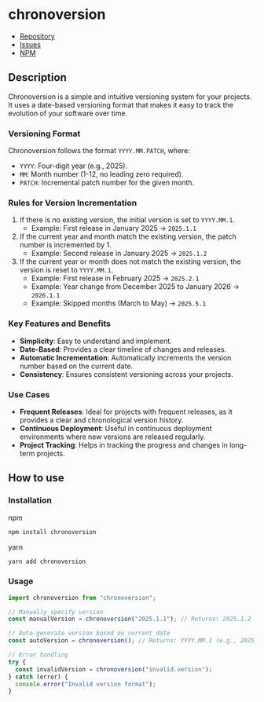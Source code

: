 # chronoversion

- [Repository](https://github.com/JuhQ/chronoversion)
- [Issues](https://github.com/JuhQ/chronoversion/issues)
- [NPM](https://www.npmjs.com/package/chronoversion)

## Description

Chronoversion is a simple and intuitive versioning system for your projects. It uses a date-based versioning format that makes it easy to track the evolution of your software over time.

### Versioning Format

Chronoversion follows the format `YYYY.MM.PATCH`, where:

- `YYYY`: Four-digit year (e.g., 2025).
- `MM`: Month number (1-12, no leading zero required).
- `PATCH`: Incremental patch number for the given month.

### Rules for Version Incrementation

1.  If there is no existing version, the initial version is set to `YYYY.MM.1`.
    - Example: First release in January 2025 → `2025.1.1`
2.  If the current year and month match the existing version, the patch number is incremented by 1.
    - Example: Second release in January 2025 → `2025.1.2`
3.  If the current year or month does not match the existing version, the version is reset to `YYYY.MM.1`.
    - Example: First release in February 2025 → `2025.2.1`
    - Example: Year change from December 2025 to January 2026 → `2026.1.1`
    - Example: Skipped months (March to May) → `2025.5.1`

### Key Features and Benefits

- **Simplicity**: Easy to understand and implement.
- **Date-Based**: Provides a clear timeline of changes and releases.
- **Automatic Incrementation**: Automatically increments the version number based on the current date.
- **Consistency**: Ensures consistent versioning across your projects.

### Use Cases

- **Frequent Releases**: Ideal for projects with frequent releases, as it provides a clear and chronological version history.
- **Continuous Deployment**: Useful in continuous deployment environments where new versions are released regularly.
- **Project Tracking**: Helps in tracking the progress and changes in long-term projects.

## How to use

### Installation

npm
```bash
npm install chronoversion
```

yarn

```bash
yarn add chronoversion
```

### Usage

```javascript
import chronoversion from "chronoversion";

// Manually specify version
const manualVersion = chronoversion("2025.1.1"); // Returns: 2025.1.2

// Auto-generate version based on current date
const autoVersion = chronoversion(); // Returns: YYYY.MM.1 (e.g., 2025.1.1 in January 2025)

// Error handling
try {
  const invalidVersion = chronoversion("invalid.version");
} catch (error) {
  console.error("Invalid version format");
}
```
